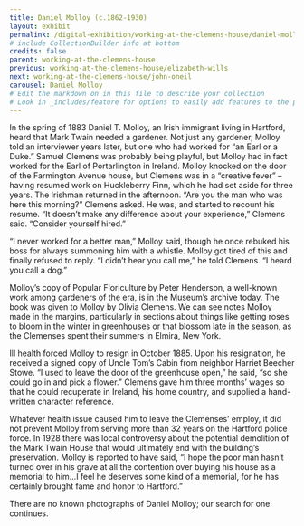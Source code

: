 ```yaml
---
title: Daniel Molloy (c.1862-1930)
layout: exhibit
permalink: /digital-exhibition/working-at-the-clemens-house/daniel-molloy.html
# include CollectionBuilder info at bottom
credits: false
parent: working-at-the-clemens-house
previous: working-at-the-clemens-house/elizabeth-wills
next: working-at-the-clemens-house/john-oneil
carousel: Daniel Molloy
# Edit the markdown on in this file to describe your collection
# Look in _includes/feature for options to easily add features to the page
---
```


In the spring of 1883 Daniel T. Molloy, an Irish immigrant living in Hartford, heard that Mark Twain needed a gardener. Not just any gardener, Molloy told an interviewer years later, but one who had worked for “an Earl or a Duke.” Samuel Clemens was probably being playful, but Molloy had in fact worked for the Earl of Portarlington in Ireland. Molloy knocked on the door of the Farmington Avenue house, but Clemens was in a “creative fever” – having resumed work on Huckleberry Finn, which he had set aside for three years. The Irishman returned in the afternoon. “Are you the man who was here this morning?” Clemens asked. He was, and started to recount his resume. “It doesn’t make any difference about your experience,” Clemens said. “Consider yourself hired.”

“I never worked for a better man,” Molloy said, though he once rebuked his boss for always summoning him with a whistle. Molloy got tired of this and finally refused to reply. “I didn’t hear you call me,” he told Clemens. “I heard you call a dog.”

Molloy’s copy of Popular Floriculture by Peter Henderson, a well-known work among gardeners of the era, is in the Museum’s archive today. The book was given to Molloy by Olivia Clemens. We can see notes Molloy made in the margins, particularly in sections about things like getting roses to bloom in the winter in greenhouses or that blossom late in the season, as the Clemenses spent their summers in Elmira, New York.

Ill health forced Molloy to resign in October 1885. Upon his resignation, he received a signed copy of Uncle Tom’s Cabin from neighbor Harriet Beecher Stowe. “I used to leave the door of the greenhouse open,” he said, “so she could go in and pick a flower.” Clemens gave him three months’ wages so that he could recuperate in Ireland, his home country, and supplied a hand-written character reference. 

Whatever health issue caused him to leave the Clemenses’ employ, it did not prevent Molloy from serving more than 32 years on the Hartford police force. In 1928 there was local controversy about the potential demolition of the Mark Twain House that would ultimately end with the building’s preservation. Molloy is reported to have said, “I hope the poor man hasn’t turned over in his grave at all the contention over buying his house as a memorial to him…I feel he deserves some kind of a memorial, for he has certainly brought fame and honor to Hartford.” 

There are no known photographs of Daniel Molloy; our search for one continues.
